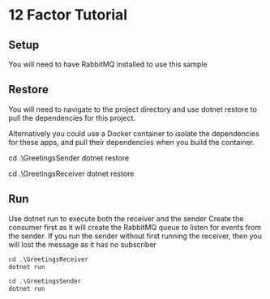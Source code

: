 # 12 Factor Tutorial

## Setup

You will need to have RabbitMQ installed to use this sample

## Restore

You will need to navigate to the project directory and use dotnet restore to pull the dependencies for this project.

Alternatively you could use a Docker container to isolate the dependencies for these apps, and pull their dependencies when you build the container.

cd .\GreetingsSender
dotnet restore

cd .\GreetingsReceiver
dotnet restore

## Run

Use dotnet run to execute both the receiver  and the sender
Create the consumer first as it will create the RabbitMQ queue to listen for events from the sender. If you run the sender without first running the receiver, then you will lost the message as it has no subscriber

```powershell
cd .\GreetingsReceiver
dotnet run
```

```powershell
cd .\GreetingsSender
dotnet run
```